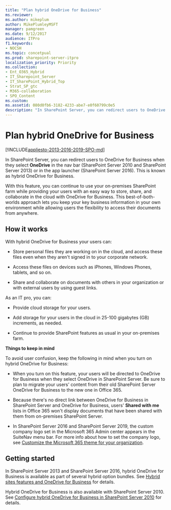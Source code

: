 ```yaml
---
title: "Plan hybrid OneDrive for Business"
ms.reviewer: 
ms.author: mikeplum
author: MikePlumleyMSFT
manager: pamgreen
ms.date: 9/12/2017
audience: ITPro
f1.keywords:
- NOCSH
ms.topic: concetpual
ms.prod: sharepoint-server-itpro
localization_priority: Priority
ms.collection:
- Ent_O365_Hybrid
- IT_Sharepoint_Server
- IT_SharePoint_Hybrid_Top
- Strat_SP_gtc
- M365-collaboration
- SPO_Content
ms.custom: 
ms.assetid: 080d0fb6-3182-4233-abe7-e0f60799c0e5
description: "In SharePoint Server, you can redirect users to OneDrive for Business when they select OneDrive in the nav bar (SharePoint Server 2010 and SharePoint Server 2013) or in the app launcher (SharePoint Server 2016). This is known as hybrid OneDrive for Business."
---
```


# Plan hybrid OneDrive for Business

[!INCLUDE[appliesto-2013-2016-2019-SPO-md](../includes/appliesto-2013-2016-2019-SPO-md.md)]

In SharePoint Server, you can redirect users to OneDrive for Business when they select **OneDrive** in the nav bar (SharePoint Server 2010 and SharePoint Server 2013) or in the app launcher (SharePoint Server 2016). This is known as hybrid OneDrive for Business.
  
With this feature, you can continue to use your on-premises SharePoint farm while providing your users with an easy way to store, share, and collaborate in the cloud with OneDrive for Business. This best-of-both-worlds approach lets you keep your key business information in your own environment while allowing users the flexibility to access their documents from anywhere.
  
## How it works

With hybrid OneDrive for Business your users can:
  
- Store personal files they are working on in the cloud, and access these files even when they aren't signed in to your corporate network.
    
- Access these files on devices such as iPhones, Windows Phones, tablets, and so on.
    
- Share and collaborate on documents with others in your organization or with external users by using guest links.
    
As an IT pro, you can:
  
- Provide cloud storage for your users.
    
- Add storage for your users in the cloud in 25-100 gigabytes (GB) increments, as needed.
    
- Continue to provide SharePoint features as usual in your on-premises farm.
    
 **Things to keep in mind**
  
To avoid user confusion, keep the following in mind when you turn on hybrid OneDrive for Business:
  
- When you turn on this feature, your users will be directed to OneDrive for Business when they select OneDrive in SharePoint Server. Be sure to plan to migrate your users' content from their old SharePoint Server OneDrive for Business to the new one in Office 365.
    
- Because there's no direct link between OneDrive for Business in SharePoint Server and OneDrive for Business, users' **Shared with me** lists in Office 365 won't display documents that have been shared with them from on-premises SharePoint Server.

- In SharePoint Server 2016 and SharePoint Server 2019, the custom company logo set in the Microsoft 365 Admin center appears in the SuiteNav menu bar. For more info about how to set the company logo, see [Customize the Microsoft 365 theme for your organization](https://docs.microsoft.com/microsoft365/admin/setup/customize-your-organization-theme).
    
## Getting started

In SharePoint Server 2013 and SharePoint Server 2016, hybrid OneDrive for Business is available as part of several hybrid option bundles. See [Hybrid sites features and OneDrive for Business](sharepoint-hybrid-sites-and-search.md#SitesFeatures) for details. 
  
Hybrid OneDrive for Business is also available with SharePoint Server 2010. See [Configure hybrid OneDrive for Business in SharePoint Server 2010](https://go.microsoft.com/fwlink/?LinkId=691695) for details. 
  

